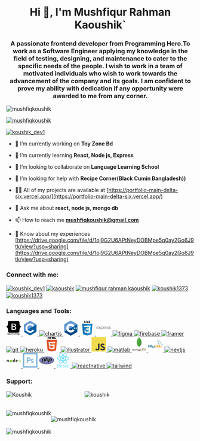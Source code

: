 <h1 align="center">Hi 👋, I'm Mushfiqur Rahman Kaoushik`</h1>
<h3 align="center">A passionate frontend developer from Programming Hero.To work as a Software Engineer applying my knowledge in the field of testing, designing, and maintenance to cater to the specific needs of the people. I wish to work in a team of motivated individuals who wish to work towards the advancement of the company and its goals. I am confident to prove my ability with dedication if any opportunity were awarded to me from any corner.</h3>

<p align="left"> <img src="https://komarev.com/ghpvc/?username=mushfiqkoushik&label=Profile%20views&color=0e75b6&style=flat" alt="mushfiqkoushik" /> </p>

<p align="left"> <a href="https://github.com/ryo-ma/github-profile-trophy"><img src="https://github-profile-trophy.vercel.app/?username=mushfiqkoushik" alt="mushfiqkoushik" /></a> </p>

<p align="left"> <a href="https://twitter.com/koushik_dev1" target="blank"><img src="https://img.shields.io/twitter/follow/koushik_dev1?logo=twitter&style=for-the-badge" alt="koushik_dev1" /></a> </p>

- 🔭 I’m currently working on **Toy Zone Bd**

- 🌱 I’m currently learning **React, Node js, Express**

- 👯 I’m looking to collaborate on **Language Learning School**

- 🤝 I’m looking for help with **Recipe Corner(Black Cumin Bangladesh))**

- 👨‍💻 All of my projects are available at [https://portfolio-main-delta-six.vercel.app/](https://portfolio-main-delta-six.vercel.app/)

- 💬 Ask me about **react, node js, mongo db**

- 📫 How to reach me **mushfiqkoushik@gmail.com**

- 📄 Know about my experiences [https://drive.google.com/file/d/1oj9G2U6APtNeyDOBMpe5q0ay2Go6J9tk/view?usp=sharing](https://drive.google.com/file/d/1oj9G2U6APtNeyDOBMpe5q0ay2Go6J9tk/view?usp=sharing)

<h3 align="left">Connect with me:</h3>
<p align="left">
<a href="https://twitter.com/koushik_dev1" target="blank"><img align="center" src="https://raw.githubusercontent.com/rahuldkjain/github-profile-readme-generator/master/src/images/icons/Social/twitter.svg" alt="koushik_dev1" height="30" width="40" /></a>
<a href="https://linkedin.com/in/kaoushik" target="blank"><img align="center" src="https://raw.githubusercontent.com/rahuldkjain/github-profile-readme-generator/master/src/images/icons/Social/linked-in-alt.svg" alt="kaoushik" height="30" width="40" /></a>
<a href="https://fb.com/mushfiqur rahman kaoushik" target="blank"><img align="center" src="https://raw.githubusercontent.com/rahuldkjain/github-profile-readme-generator/master/src/images/icons/Social/facebook.svg" alt="mushfiqur rahman kaoushik" height="30" width="40" /></a>
<a href="https://instagram.com/koushik1373" target="blank"><img align="center" src="https://raw.githubusercontent.com/rahuldkjain/github-profile-readme-generator/master/src/images/icons/Social/instagram.svg" alt="koushik1373" height="30" width="40" /></a>
<a href="https://discord.gg/koushik1373" target="blank"><img align="center" src="https://raw.githubusercontent.com/rahuldkjain/github-profile-readme-generator/master/src/images/icons/Social/discord.svg" alt="koushik1373" height="30" width="40" /></a>
</p>

<h3 align="left">Languages and Tools:</h3>
<p align="left"> <a href="https://getbootstrap.com" target="_blank" rel="noreferrer"> <img src="https://raw.githubusercontent.com/devicons/devicon/master/icons/bootstrap/bootstrap-plain-wordmark.svg" alt="bootstrap" width="40" height="40"/> </a> <a href="https://www.cprogramming.com/" target="_blank" rel="noreferrer"> <img src="https://raw.githubusercontent.com/devicons/devicon/master/icons/c/c-original.svg" alt="c" width="40" height="40"/> </a> <a href="https://www.chartjs.org" target="_blank" rel="noreferrer"> <img src="https://www.chartjs.org/media/logo-title.svg" alt="chartjs" width="40" height="40"/> </a> <a href="https://www.w3schools.com/cpp/" target="_blank" rel="noreferrer"> <img src="https://raw.githubusercontent.com/devicons/devicon/master/icons/cplusplus/cplusplus-original.svg" alt="cplusplus" width="40" height="40"/> </a> <a href="https://www.w3schools.com/css/" target="_blank" rel="noreferrer"> <img src="https://raw.githubusercontent.com/devicons/devicon/master/icons/css3/css3-original-wordmark.svg" alt="css3" width="40" height="40"/> </a> <a href="https://expressjs.com" target="_blank" rel="noreferrer"> <img src="https://raw.githubusercontent.com/devicons/devicon/master/icons/express/express-original-wordmark.svg" alt="express" width="40" height="40"/> </a> <a href="https://www.figma.com/" target="_blank" rel="noreferrer"> <img src="https://www.vectorlogo.zone/logos/figma/figma-icon.svg" alt="figma" width="40" height="40"/> </a> <a href="https://firebase.google.com/" target="_blank" rel="noreferrer"> <img src="https://www.vectorlogo.zone/logos/firebase/firebase-icon.svg" alt="firebase" width="40" height="40"/> </a> <a href="https://www.framer.com/" target="_blank" rel="noreferrer"> <img src="https://www.vectorlogo.zone/logos/framer/framer-icon.svg" alt="framer" width="40" height="40"/> </a> <a href="https://git-scm.com/" target="_blank" rel="noreferrer"> <img src="https://www.vectorlogo.zone/logos/git-scm/git-scm-icon.svg" alt="git" width="40" height="40"/> </a> <a href="https://heroku.com" target="_blank" rel="noreferrer"> <img src="https://www.vectorlogo.zone/logos/heroku/heroku-icon.svg" alt="heroku" width="40" height="40"/> </a> <a href="https://www.w3.org/html/" target="_blank" rel="noreferrer"> <img src="https://raw.githubusercontent.com/devicons/devicon/master/icons/html5/html5-original-wordmark.svg" alt="html5" width="40" height="40"/> </a> <a href="https://www.adobe.com/in/products/illustrator.html" target="_blank" rel="noreferrer"> <img src="https://www.vectorlogo.zone/logos/adobe_illustrator/adobe_illustrator-icon.svg" alt="illustrator" width="40" height="40"/> </a> <a href="https://developer.mozilla.org/en-US/docs/Web/JavaScript" target="_blank" rel="noreferrer"> <img src="https://raw.githubusercontent.com/devicons/devicon/master/icons/javascript/javascript-original.svg" alt="javascript" width="40" height="40"/> </a> <a href="https://www.mathworks.com/" target="_blank" rel="noreferrer"> <img src="https://upload.wikimedia.org/wikipedia/commons/2/21/Matlab_Logo.png" alt="matlab" width="40" height="40"/> </a> <a href="https://www.mongodb.com/" target="_blank" rel="noreferrer"> <img src="https://raw.githubusercontent.com/devicons/devicon/master/icons/mongodb/mongodb-original-wordmark.svg" alt="mongodb" width="40" height="40"/> </a> <a href="https://www.mysql.com/" target="_blank" rel="noreferrer"> <img src="https://raw.githubusercontent.com/devicons/devicon/master/icons/mysql/mysql-original-wordmark.svg" alt="mysql" width="40" height="40"/> </a> <a href="https://nextjs.org/" target="_blank" rel="noreferrer"> <img src="https://cdn.worldvectorlogo.com/logos/nextjs-2.svg" alt="nextjs" width="40" height="40"/> </a> <a href="https://nodejs.org" target="_blank" rel="noreferrer"> <img src="https://raw.githubusercontent.com/devicons/devicon/master/icons/nodejs/nodejs-original-wordmark.svg" alt="nodejs" width="40" height="40"/> </a> <a href="https://www.photoshop.com/en" target="_blank" rel="noreferrer"> <img src="https://raw.githubusercontent.com/devicons/devicon/master/icons/photoshop/photoshop-line.svg" alt="photoshop" width="40" height="40"/> </a> <a href="https://www.php.net" target="_blank" rel="noreferrer"> <img src="https://raw.githubusercontent.com/devicons/devicon/master/icons/php/php-original.svg" alt="php" width="40" height="40"/> </a> <a href="https://reactjs.org/" target="_blank" rel="noreferrer"> <img src="https://raw.githubusercontent.com/devicons/devicon/master/icons/react/react-original-wordmark.svg" alt="react" width="40" height="40"/> </a> <a href="https://reactnative.dev/" target="_blank" rel="noreferrer"> <img src="https://reactnative.dev/img/header_logo.svg" alt="reactnative" width="40" height="40"/> </a> <a href="https://tailwindcss.com/" target="_blank" rel="noreferrer"> <img src="https://www.vectorlogo.zone/logos/tailwindcss/tailwindcss-icon.svg" alt="tailwind" width="40" height="40"/> </a> </p>

<h3 align="left">Support:</h3>
<p><a href="https://www.buymeacoffee.com/Koushik"> <img align="left" src="https://cdn.buymeacoffee.com/buttons/v2/default-yellow.png" height="50" width="210" alt="Koushik" /></a><a href="https://ko-fi.com/koushik"> <img align="left" src="https://cdn.ko-fi.com/cdn/kofi3.png?v=3" height="50" width="210" alt="koushik" /></a></p><br><br>

<p><img align="left" src="https://github-readme-stats.vercel.app/api/top-langs?username=mushfiqkoushik&show_icons=true&locale=en&layout=compact" alt="mushfiqkoushik" /></p>

<p>&nbsp;<img align="center" src="https://github-readme-stats.vercel.app/api?username=mushfiqkoushik&show_icons=true&locale=en" alt="mushfiqkoushik" /></p>

<p><img align="center" src="https://github-readme-streak-stats.herokuapp.com/?user=mushfiqkoushik&" alt="mushfiqkoushik" /></p>
